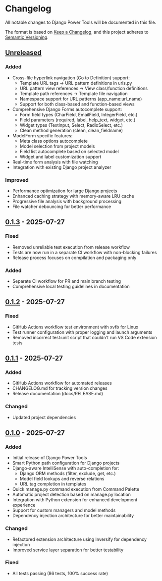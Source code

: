 # Changelog

All notable changes to Django Power Tools will be documented in this file.

The format is based on [Keep a Changelog](https://keepachangelog.com/en/1.0.0/),
and this project adheres to [Semantic Versioning](https://semver.org/spec/v2.0.0.html).

## [Unreleased]

### Added
- Cross-file hyperlink navigation (Go to Definition) support:
  - Template URL tags → URL pattern definitions in urls.py
  - URL pattern view references → View class/function definitions
  - Template path references → Template file navigation
  - Namespace support for URL patterns (app_name:url_name)
  - Support for both class-based and function-based views
- Comprehensive Django Forms autocomplete support:
  - Form field types (CharField, EmailField, IntegerField, etc.)
  - Field parameters (required, label, help_text, widget, etc.)
  - Widget types (TextInput, Select, RadioSelect, etc.)
  - Clean method generation (clean, clean_fieldname)
- ModelForm specific features:
  - Meta class options autocomplete
  - Model selection from project models
  - Field list autocomplete based on selected model
  - Widget and label customization support
- Real-time form analysis with file watching
- Integration with existing Django project analyzer

### Improved
- Performance optimization for large Django projects
- Enhanced caching strategy with memory-aware LRU cache
- Progressive file analysis with background processing
- File watcher debouncing for better performance

## [0.1.3] - 2025-07-27

### Fixed
- Removed unreliable test execution from release workflow
- Tests are now run in a separate CI workflow with non-blocking failures
- Release process focuses on compilation and packaging only

### Added
- Separate CI workflow for PR and main branch testing
- Comprehensive local testing guidelines in documentation

## [0.1.2] - 2025-07-27

### Fixed
- GitHub Actions workflow test environment with xvfb for Linux
- Test runner configuration with proper logging and launch arguments
- Removed incorrect test:unit script that couldn't run VS Code extension tests

## [0.1.1] - 2025-07-27

### Added
- GitHub Actions workflow for automated releases
- CHANGELOG.md for tracking version changes
- Release documentation (docs/RELEASE.md)

### Changed
- Updated project dependencies

## [0.1.0] - 2025-07-27

### Added
- Initial release of Django Power Tools
- Smart Python path configuration for Django projects
- Django-aware IntelliSense with auto-completion for:
  - Django ORM methods (filter, exclude, get, etc.)
  - Model field lookups and reverse relations
  - URL tag completion in templates
- Quick manage.py command execution from Command Palette
- Automatic project detection based on manage.py location
- Integration with Python extension for enhanced development experience
- Support for custom managers and model methods
- Dependency injection architecture for better maintainability

### Changed
- Refactored extension architecture using Inversify for dependency injection
- Improved service layer separation for better testability

### Fixed
- All tests passing (86 tests, 100% success rate)

[Unreleased]: https://github.com/pyhub-kr/vscode-pyhub-django/compare/v0.1.3...HEAD
[0.1.3]: https://github.com/pyhub-kr/vscode-pyhub-django/compare/v0.1.2...v0.1.3
[0.1.2]: https://github.com/pyhub-kr/vscode-pyhub-django/compare/v0.1.1...v0.1.2
[0.1.1]: https://github.com/pyhub-kr/vscode-pyhub-django/compare/v0.1.0...v0.1.1
[0.1.0]: https://github.com/pyhub-kr/vscode-pyhub-django/releases/tag/v0.1.0